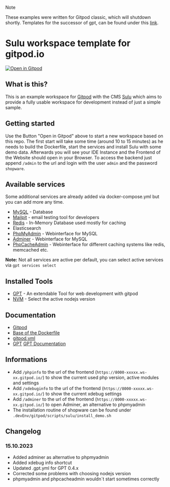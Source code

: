 > [!NOTE]
> These examples were written for Gitpod classic, which will shutdown shortly. Templates for the successor of gpt, can be found under this [link](https://github.com/Derroylo/devcontainer-examples).

# Sulu workspace template for gitpod.io

[![Open in Gitpod](https://gitpod.io/button/open-in-gitpod.svg)](https://gitpod.io/#https://github.com/derroylo/sulu-workspace-sample)

## What is this?
This is an example workspace for [Gitpod](https://www.gitpod.io/) with the CMS [Sulu](https://www.sulu.io) which aims to provide a fully usable workspace for development instead of just a simple sample.

## Getting started
Use the Button "Open in Gitpod" above to start a new workspace based on this repo. The first start will take some time (around 10 to 15 minutes) as he needs to build the Dockerfile, start the services and install Sulu with some demo data. Afterwards you will see your IDE Instance and the Frontend of the Website should open in your Browser. To access the backend just append `/admin` to the url and login with the user `admin` and the password `shopware`.

## Available services
Some additional services are already added via docker-compose.yml but you can add more any time.
- [MySQL](https://www.mysql.com) - Database
- [Mailpit](https://github.com/axllent/mailpit) - email testing tool for developers
- [Redis](https://redis.com) - In-Memory Database used mostly for caching
- Elasticsearch
- [PhpMyAdmin](https://www.phpmyadmin.net/) - Webinterface for MySQL
- [Adminer](https://www.adminer.org) - Webinterface for MySQL
- [PhpCacheAdmin](https://github.com/RobiNN1/phpCacheAdmin) - Webinterface for different caching systems like redis, memcached etc.

**Note:** Not all services are active per default, you can select active services via `gpt services select`

## Installed Tools
- [GPT](https://github.com/Derroylo/gitpod-tool) - An extendable Tool for web development with gitpod
- [NVM](https://github.com/nvm-sh/nvm) - Select the active nodejs version

## Documentation
- [Gitpod](https://www.gitpod.io/docs/introduction/getting-started)
- [Base of the Dockerfile](https://github.com/gitpod-io/workspace-images/blob/main/chunks/tool-nginx/Dockerfile)
- [gitpod.yml](https://www.gitpod.io/docs/references/gitpod-yml)
- [GPT](https://github.com/Derroylo/gitpod-tool) [GPT Documentation](https://derroylo.github.io)

## Informations
- Add `/phpinfo` to the url of the frontend (`https://8000-xxxxx.ws-xx.gitpod.io/`) to show the current used php version, active modules and settings
- Add `/xdebuginfo` to the url of the frontend (`https://8000-xxxxx.ws-xx.gitpod.io/`) to show the current xdebug settings
- Add `/adminer` to the url of the frontend (`https://8000-xxxxx.ws-xx.gitpod.io/`) to open Adminer, an alternative to phpmyadmin
- The installation routine of shopware can be found under `.devEnv/gitpod/scripts/sulu/install_demo.sh`

## Changelog

### 15.10.2023
- Added adminer as alternative to phpmyadmin
- Added xdebug info shortcut
- Updated .gpt.yml for GPT 0.4.x
- Corrected some problems with choosing nodejs version
- phpmyadmin and phpcacheadmin wouldn´t start sometimes correctly
